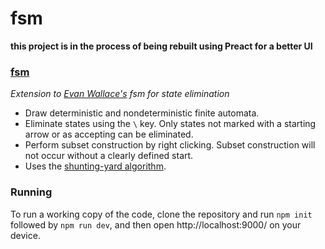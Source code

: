 # fsm

**this project is in the process of being rebuilt using Preact for a better UI**

### **[fsm](https://alialhasnawi.github.io/fsm/)**
*Extension to [Evan Wallace's](http://madebyevan.com/) fsm for state elimination*
- Draw deterministic and nondeterministic finite automata.
- Eliminate states using the `\` key. Only states not marked with a starting arrow or as accepting can be eliminated.
- Perform subset construction by right clicking. Subset construction will not occur without a clearly defined start.
- Uses the [shunting-yard algorithm](https://en.wikipedia.org/wiki/Shunting-yard_algorithm).


### Running
To run a working copy of the code, clone the repository and run `npm init` followed by `npm run dev`, and then open http://localhost:9000/ on your device.

